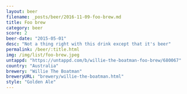 ```yaml
---
layout: beer
filename: _posts/beer/2016-11-09-foo-brew.md
title: Foo brew
category: beer
score: 2
beer-date: "2015-05-01"
desc: "Not a thing right with this drink except that it's beer"
permalink: /beer/:title.html
img: /img/list/foo-brew.jpeg
untappd: "https://untappd.com/b/willie-the-boatman-foo-brew/680067"
country: "Australia"
brewery: "Willie The Boatman"
breweryURL: "brewery/willie-the-boatman.html"
style: "Golden Ale"
---
```

